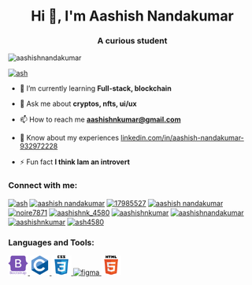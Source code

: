<h1 align="center">Hi 👋, I'm Aashish Nandakumar</h1>
<h3 align="center">A curious student</h3>

<p align="left"> <img src="https://komarev.com/ghpvc/?username=aashishnandakumar&label=Profile%20views&color=0e75b6&style=flat" alt="aashishnandakumar" /> </p>

<p align="left"> <a href="https://twitter.com/ash" target="blank"><img src="https://img.shields.io/twitter/follow/ash?logo=twitter&style=for-the-badge" alt="ash" /></a> </p>

- 🌱 I’m currently learning **Full-stack, blockchain**

- 💬 Ask me about **cryptos, nfts, ui/ux**

- 📫 How to reach me **aashishnkumar@gmail.com**

- 📄 Know about my experiences [linkedin.com/in/aashish-nandakumar-932972228](linkedin.com/in/aashish-nandakumar-932972228)

- ⚡ Fun fact **I think Iam an introvert**

<h3 align="left">Connect with me:</h3>
<p align="left">
<a href="https://twitter.com/ash" target="blank"><img align="center" src="https://raw.githubusercontent.com/rahuldkjain/github-profile-readme-generator/master/src/images/icons/Social/twitter.svg" alt="ash" height="30" width="40" /></a>
<a href="https://linkedin.com/in/aashish nandakumar" target="blank"><img align="center" src="https://raw.githubusercontent.com/rahuldkjain/github-profile-readme-generator/master/src/images/icons/Social/linked-in-alt.svg" alt="aashish nandakumar" height="30" width="40" /></a>
<a href="https://stackoverflow.com/users/17985527" target="blank"><img align="center" src="https://raw.githubusercontent.com/rahuldkjain/github-profile-readme-generator/master/src/images/icons/Social/stack-overflow.svg" alt="17985527" height="30" width="40" /></a>
<a href="https://fb.com/aashish nandakumar" target="blank"><img align="center" src="https://raw.githubusercontent.com/rahuldkjain/github-profile-readme-generator/master/src/images/icons/Social/facebook.svg" alt="aashish nandakumar" height="30" width="40" /></a>
<a href="https://instagram.com/noire7871" target="blank"><img align="center" src="https://raw.githubusercontent.com/rahuldkjain/github-profile-readme-generator/master/src/images/icons/Social/instagram.svg" alt="noire7871" height="30" width="40" /></a>
<a href="https://www.codechef.com/users/aashishnk_4580" target="blank"><img align="center" src="https://cdn.jsdelivr.net/npm/simple-icons@3.1.0/icons/codechef.svg" alt="aashishnk_4580" height="30" width="40" /></a>
<a href="https://www.hackerrank.com/aashishnkumar" target="blank"><img align="center" src="https://raw.githubusercontent.com/rahuldkjain/github-profile-readme-generator/master/src/images/icons/Social/hackerrank.svg" alt="aashishnkumar" height="30" width="40" /></a>
<a href="https://www.leetcode.com/aashishnandakumar" target="blank"><img align="center" src="https://raw.githubusercontent.com/rahuldkjain/github-profile-readme-generator/master/src/images/icons/Social/leet-code.svg" alt="aashishnandakumar" height="30" width="40" /></a>
<a href="https://auth.geeksforgeeks.org/user/aashishnkumar" target="blank"><img align="center" src="https://raw.githubusercontent.com/rahuldkjain/github-profile-readme-generator/master/src/images/icons/Social/geeks-for-geeks.svg" alt="aashishnkumar" height="30" width="40" /></a>
<a href="https://discord.gg/ash4580" target="blank"><img align="center" src="https://raw.githubusercontent.com/rahuldkjain/github-profile-readme-generator/master/src/images/icons/Social/discord.svg" alt="ash4580" height="30" width="40" /></a>
</p>

<h3 align="left">Languages and Tools:</h3>
<p align="left"> <a href="https://getbootstrap.com" target="_blank" rel="noreferrer"> <img src="https://raw.githubusercontent.com/devicons/devicon/master/icons/bootstrap/bootstrap-plain-wordmark.svg" alt="bootstrap" width="40" height="40"/> </a> <a href="https://www.cprogramming.com/" target="_blank" rel="noreferrer"> <img src="https://raw.githubusercontent.com/devicons/devicon/master/icons/c/c-original.svg" alt="c" width="40" height="40"/> </a> <a href="https://www.w3schools.com/css/" target="_blank" rel="noreferrer"> <img src="https://raw.githubusercontent.com/devicons/devicon/master/icons/css3/css3-original-wordmark.svg" alt="css3" width="40" height="40"/> </a> <a href="https://www.figma.com/" target="_blank" rel="noreferrer"> <img src="https://www.vectorlogo.zone/logos/figma/figma-icon.svg" alt="figma" width="40" height="40"/> </a> <a href="https://www.w3.org/html/" target="_blank" rel="noreferrer"> <img src="https://raw.githubusercontent.com/devicons/devicon/master/icons/html5/html5-original-wordmark.svg" alt="html5" width="40" height="40"/> </a> </p>
